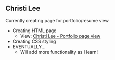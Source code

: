 ## Christi Lee
Currently creating page for portfolio/resume view.
- Creating HTML page
   - View: [Christi Lee - Portfolio page view]([url](https://htmlpreview.github.io/?https://github.com/Honeybee-Lee/Christi-Lee-Portfolio/blob/master/css-portfolio/index.html))
- Creating CSS styling
- EVENTUALLY...
   - Will add more functionality as I learn!

